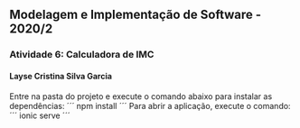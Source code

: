 ## Modelagem e Implementação de Software - 2020/2
### Atividade 6: Calculadora de IMC
#### Layse Cristina Silva Garcia
Entre na pasta do projeto e execute o comando abaixo para instalar as dependências:
´´´
npm install
´´´
Para abrir a aplicação, execute o comando:
´´´
ionic serve
´´´

